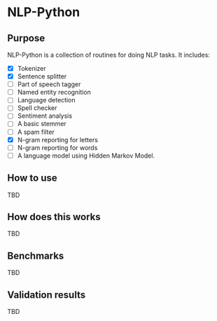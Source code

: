 # NLP-Python

## Purpose

NLP-Python is a collection of routines for doing NLP tasks.
It includes:
- [X] Tokenizer
- [X] Sentence splitter
- [ ] Part of speech tagger
- [ ] Named entity recognition
- [ ] Language detection
- [ ] Spell checker
- [ ] Sentiment analysis
- [ ] A basic stemmer
- [ ] A spam filter
- [X] N-gram reporting for letters
- [ ] N-gram reporting for words
- [ ] A language model using Hidden Markov Model.

## How to use

TBD

## How does this works

TBD

## Benchmarks

TBD

## Validation results

TBD
